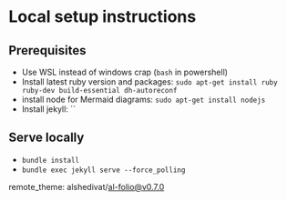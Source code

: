 # Local setup instructions

## Prerequisites 

- Use WSL instead of windows crap (`bash` in powershell)
- Install latest ruby version and packages: `sudo apt-get install ruby ruby-dev build-essential dh-autoreconf`
- install node for Mermaid diagrams: `sudo apt-get install nodejs`
- Install jekyll: ``

## Serve locally

- `bundle install`
- `bundle exec jekyll serve --force_polling`

remote_theme: alshedivat/al-folio@v0.7.0
